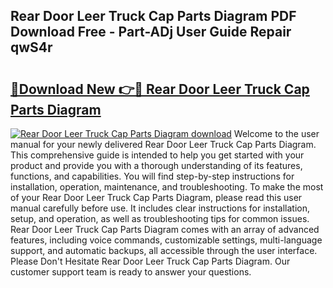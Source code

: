 ## Rear Door Leer Truck Cap Parts Diagram PDF Download Free - Part-ADj User Guide Repair qwS4r

# <h2><a href="http://dfkgf9.blite.top/?on=Rear+Door+Leer+Truck+Cap+Parts+Diagram">🔗Download New 👉🔴 Rear Door Leer Truck Cap Parts Diagram</a></h2>

[![Rear Door Leer Truck Cap Parts Diagram download](https://i.imgur.com/lujVjoI.png)](http://dfkgf9.blite.top/?on=Rear+Door+Leer+Truck+Cap+Parts+Diagram)
Welcome to the user manual for your newly delivered Rear Door Leer Truck Cap Parts Diagram. This comprehensive guide is intended to help you get started with your product and provide you with a thorough understanding of its features, functions, and capabilities. You will find step-by-step instructions for installation, operation, maintenance, and troubleshooting. To make the most of your Rear Door Leer Truck Cap Parts Diagram, please read this user manual carefully before use. It includes clear instructions for installation, setup, and operation, as well as troubleshooting tips for common issues. Rear Door Leer Truck Cap Parts Diagram comes with an array of advanced features, including voice commands, customizable settings, multi-language support, and automatic backups, all accessible through the user interface. Please Don't Hesitate Rear Door Leer Truck Cap Parts Diagram. Our customer support team is ready to answer your questions.
